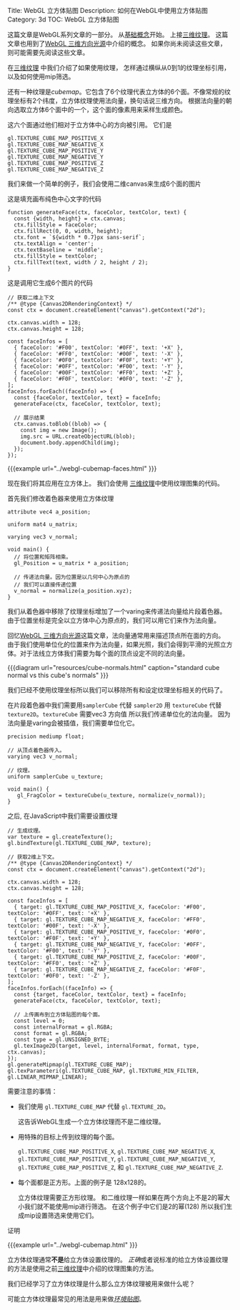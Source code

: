 Title: WebGL 立方体贴图
Description: 如何在WebGL中使用立方体贴图
Category: 3d
TOC: WebGL 立方体贴图


这篇文章是WebGL系列文章的一部分。
从[基础概念](webgl-fundamentals.html)开始。
上接[三维纹理](webgl-3d-textures.html)。
这篇文章也用到了[WebGL 三维方向光源](webgl-3d-lighting-directional.html)中介绍的概念。
如果你尚未阅读这些文章，则可能需要先阅读这些文章。

在[三维纹理](webgl-3d-textures.html) 中我们介绍了如果使用纹理，
怎样通过横纵从0到1的纹理坐标引用，以及如何使用mip筛选。

还有一种纹理是*cubemap*。它包含了6个纹理代表立方体的6个面。不像常规的纹理坐标有2个纬度，立方体纹理使用法向量，换句话说三维方向。
根据法向量的朝向选取立方体6个面中的一个，这个面的像素用来采样生成颜色。

这六个面通过他们相对于立方体中心的方向被引用。
它们是

    gl.TEXTURE_CUBE_MAP_POSITIVE_X
    gl.TEXTURE_CUBE_MAP_NEGATIVE_X
    gl.TEXTURE_CUBE_MAP_POSITIVE_Y
    gl.TEXTURE_CUBE_MAP_NEGATIVE_Y
    gl.TEXTURE_CUBE_MAP_POSITIVE_Z
    gl.TEXTURE_CUBE_MAP_NEGATIVE_Z

我们来做一个简单的例子，我们会使用二维canvas来生成6个面的图片

这是填充画布纯色中心文字的代码

```
function generateFace(ctx, faceColor, textColor, text) {
  const {width, height} = ctx.canvas;
  ctx.fillStyle = faceColor;
  ctx.fillRect(0, 0, width, height);
  ctx.font = `${width * 0.7}px sans-serif`;
  ctx.textAlign = 'center';
  ctx.textBaseline = 'middle';
  ctx.fillStyle = textColor;
  ctx.fillText(text, width / 2, height / 2);
}
```

这是调用它生成6个图片的代码

```
// 获取二维上下文
/** @type {Canvas2DRenderingContext} */
const ctx = document.createElement("canvas").getContext("2d");

ctx.canvas.width = 128;
ctx.canvas.height = 128;

const faceInfos = [
  { faceColor: '#F00', textColor: '#0FF', text: '+X' },
  { faceColor: '#FF0', textColor: '#00F', text: '-X' },
  { faceColor: '#0F0', textColor: '#F0F', text: '+Y' },
  { faceColor: '#0FF', textColor: '#F00', text: '-Y' },
  { faceColor: '#00F', textColor: '#FF0', text: '+Z' },
  { faceColor: '#F0F', textColor: '#0F0', text: '-Z' },
];
faceInfos.forEach((faceInfo) => {
  const {faceColor, textColor, text} = faceInfo;
  generateFace(ctx, faceColor, textColor, text);

  // 展示结果
  ctx.canvas.toBlob((blob) => {
    const img = new Image();
    img.src = URL.createObjectURL(blob);
    document.body.appendChild(img);
  });
});
```

{{{example url="../webgl-cubemap-faces.html" }}}

现在我们将其应用在立方体上。 我们会使用 [三维纹理](webgl-3d-textures.html)中使用纹理图集的代码。

首先我们修改着色器来使用立方体纹理

```
attribute vec4 a_position;

uniform mat4 u_matrix;

varying vec3 v_normal;

void main() {
  // 将位置和矩阵相乘。
  gl_Position = u_matrix * a_position;

  // 传递法向量。因为位置是以几何中心为原点的
  // 我们可以直接传递位置
  v_normal = normalize(a_position.xyz);
}
```

我们从着色器中移除了纹理坐标增加了一个varing来传递法向量给片段着色器。
由于位置坐标是完全以立方体中心为原点的，我们可以用它们来作为法向量。

回忆[WebGL 三维方向光源](webgl-3d-lighting-directional.html)这篇文章，法向量通常用来描述顶点所在面的方向。 由于我们使用单位化的位置来作为法向量，如果光照，我们会得到平滑的光照立方体。对于法线立方体我们需要为每个面的顶点设定不同的法向量。

{{{diagram url="resources/cube-normals.html" caption="standard cube normal vs this cube's normals" }}}

我们已经不使用纹理坐标所以我们可以移除所有和设定纹理坐标相关的代码了。

在片段着色器中我们需要用`samplerCube` 代替 `sampler2D`  用 `textureCube` 代替`texture2D`。`textureCube` 需要vec3 方向值
所以我们传递单位化的法向量。 因为法向量是varing会被插值，我们需要单位化它。

```
precision mediump float;

// 从顶点着色器传入。
varying vec3 v_normal;

// 纹理。
uniform samplerCube u_texture;

void main() {
   gl_FragColor = textureCube(u_texture, normalize(v_normal));
}
```

之后, 在JavaScript中我们需要设置纹理

```
// 生成纹理。
var texture = gl.createTexture();
gl.bindTexture(gl.TEXTURE_CUBE_MAP, texture);

// 获取2维上下文。
/** @type {Canvas2DRenderingContext} */
const ctx = document.createElement("canvas").getContext("2d");

ctx.canvas.width = 128;
ctx.canvas.height = 128;

const faceInfos = [
  { target: gl.TEXTURE_CUBE_MAP_POSITIVE_X, faceColor: '#F00', textColor: '#0FF', text: '+X' },
  { target: gl.TEXTURE_CUBE_MAP_NEGATIVE_X, faceColor: '#FF0', textColor: '#00F', text: '-X' },
  { target: gl.TEXTURE_CUBE_MAP_POSITIVE_Y, faceColor: '#0F0', textColor: '#F0F', text: '+Y' },
  { target: gl.TEXTURE_CUBE_MAP_NEGATIVE_Y, faceColor: '#0FF', textColor: '#F00', text: '-Y' },
  { target: gl.TEXTURE_CUBE_MAP_POSITIVE_Z, faceColor: '#00F', textColor: '#FF0', text: '+Z' },
  { target: gl.TEXTURE_CUBE_MAP_NEGATIVE_Z, faceColor: '#F0F', textColor: '#0F0', text: '-Z' },
];
faceInfos.forEach((faceInfo) => {
  const {target, faceColor, textColor, text} = faceInfo;
  generateFace(ctx, faceColor, textColor, text);
  
  // 上传画布到立方体贴图的每个面。
  const level = 0;
  const internalFormat = gl.RGBA;
  const format = gl.RGBA;
  const type = gl.UNSIGNED_BYTE;
  gl.texImage2D(target, level, internalFormat, format, type, ctx.canvas);
});
gl.generateMipmap(gl.TEXTURE_CUBE_MAP);
gl.texParameteri(gl.TEXTURE_CUBE_MAP, gl.TEXTURE_MIN_FILTER, gl.LINEAR_MIPMAP_LINEAR);
```

需要注意的事情：

* 我们使用 `gl.TEXTURE_CUBE_MAP` 代替 `gl.TEXTURE_2D`。

  这告诉WebGL生成一个立方体纹理而不是二维纹理。

* 用特殊的目标上传到纹理的每个面。

  `gl.TEXTURE_CUBE_MAP_POSITIVE_X`,
  `gl.TEXTURE_CUBE_MAP_NEGATIVE_X`,
  `gl.TEXTURE_CUBE_MAP_POSITIVE_Y`,
  `gl.TEXTURE_CUBE_MAP_NEGATIVE_Y`,
  `gl.TEXTURE_CUBE_MAP_POSITIVE_Z`, 和
  `gl.TEXTURE_CUBE_MAP_NEGATIVE_Z`.

* 每个面都是正方形。上面的例子是 128x128的。

  立方体纹理需要正方形纹理。
  和二维纹理一样如果在两个方向上不是2的幂大小我们就不能使用mip进行筛选。
  在这个例子中它们是2的幂(128) 所以我们生成mip设置筛选来使用它们。

证明

{{{example url="../webgl-cubemap.html" }}}

立方体纹理通常**不是**给立方体设置纹理的。 *正确*或者说标准的给立方体设置纹理的方法是使用之前[三维纹理](webgl-3d-textures.html)中介绍的纹理图集的方法。

我们已经学习了立方体纹理是什么那么立方体纹理被用来做什么呢？

可能立方体纹理最常见的用法是用来做[*环境贴图*](webgl-environment-maps.html)。

